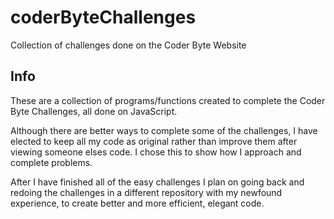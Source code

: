 # coderByteChallenges
Collection of challenges done on the Coder Byte Website

<h2>Info</h2>
These are a collection of programs/functions created to complete the Coder Byte Challenges, all done on JavaScript.

Although there are better ways to complete some of the challenges, I have elected to keep all my code as original
rather than improve them after viewing someone elses code. I chose this to show how I approach and complete problems.

After I have finished all of the easy challenges I plan on going back and redoing the challenges in a different repository
with my newfound experience, to create better and more efficient, elegant code.

